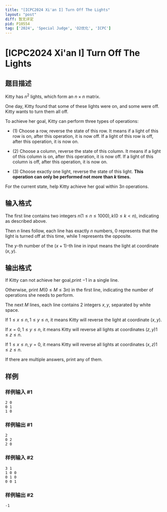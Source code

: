 ```yaml
---
title: "[ICPC2024 Xi'an I] Turn Off The Lights"
layout: "post"
diff: 暂无评定
pid: P10554
tag: ['2024', 'Special Judge', 'O2优化', 'ICPC']
---
```

# [ICPC2024 Xi'an I] Turn Off The Lights
## 题目描述

Kitty has $n^2$ lights, which form an $n\times n$ matrix.

One day, Kitty found that some of these lights were on, and some were off. Kitty wants to turn them all off.

To achieve her goal, Kitty can perform three types of operations:

- (1) Choose a row, reverse the state of this row. It means if a light of this row is on, after this operation, it is now off. If a light of this row is off, after this operation, it is now on.

- (2) Choose a column, reverse the state of this column. It means if a light of this column is on, after this operation, it is now off. If a light of this column is off, after this operation, it is now on.

- (3) Choose exactly one light, reverse the state of this light. **This operation can only be performed not more than $k$ times.**

For the current state, help Kitty achieve her goal within $3n$ operations.
## 输入格式

The first line contains two integers $n(1\leq n\leq 1000),k(0\leq k < n)$, indicating as described above.

Then $n$ lines follow, each line has exactly $n$ numbers, $0$ represents that the light is turned off at this time, while $1$ represents the opposite.

The $y$-th number of the $(x+1)$-th line in input means the light at coordinate $(x,y)$.
## 输出格式

If Kitty can not achieve her goal,print $-1$ in a single line.

Otherwise, print $M(0\leq M\leq 3n)$ in the first line, indicating the number of operations she needs to perform.

The next $M$ lines, each line contains $2$ integers $x,y$, separated by white space.

If $1\leq x\leq n,1\leq y\leq n$, it means Kitty will reverse the light at coordinate $(x,y)$.

If $x=0,1\leq y\leq n$, it means Kitty will reverse all lights at coordinates $(z,y)1\leq z\leq n$.

If $1\leq x\leq n,y=0$, it means Kitty will reverse all lights at coordinates $(x,z)1\leq z\leq n$.

If there are multiple answers, print any of them.
## 样例

### 样例输入 #1
```
2 0
0 1
1 0
```
### 样例输出 #1
```
2
0 2
2 0
```
### 样例输入 #2
```
3 1
1 0 0
0 1 0
0 0 1
```
### 样例输出 #2
```
-1
```

